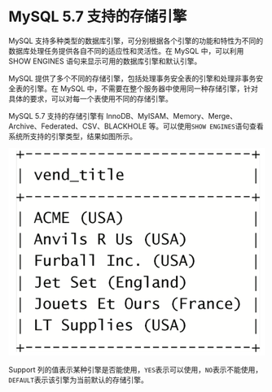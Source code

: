 # MySQL 5.7 支持的存储引擎

MySQL 支持多种类型的数据库引擎，可分别根据各个引擎的功能和特性为不同的数据库处理任务提供各自不同的适应性和灵活性。在 MySQL 中，可以利用 SHOW ENGINES 语句来显示可用的数据库引擎和默认引擎。  
  
MySQL 提供了多个不同的存储引擎，包括处理事务安全表的引擎和处理非事务安全表的引擎。在 MySQL 中，不需要在整个服务器中使用同一种存储引擎，针对具体的要求，可以对每一个表使用不同的存储引擎。  
  
MySQL 5.7 支持的存储引擎有 InnoDB、MyISAM、Memory、Merge、Archive、Federated、CSV、BLACKHOLE 等。可以使用`SHOW ENGINES`语句查看系统所支持的引擎类型，结果如图所示。

![](../../.gitbook/assets/image%20%2865%29.png)

Support 列的值表示某种引擎是否能使用，`YES`表示可以使用，`NO`表示不能使用，`DEFAULT`表示该引擎为当前默认的存储引擎。

